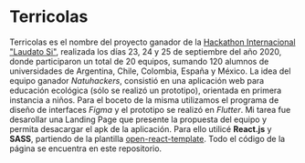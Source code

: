 # Terricolas
Terricolas es el nombre del proyecto ganador de la [Hackathon Internacional "Laudato Si"](https://www.javeriana.edu.co/hackathon-laudato-si/), realizada los días 23, 24 y 25 de septiembre del año 2020, donde participaron un total de 20 equipos, sumando 120 alumnos de universidades de Argentina, Chile, Colombia, España y México. 
La idea del equipo ganador *Natuhackers*, consistió en una aplicación web para educación ecológica (sólo se realizó un prototipo), orientada en primera instancia a niños. Para el boceto de la misma utilizamos el programa de diseño de interfaces *Figma* y el prototipo se realizó en *Flutter*. 
Mi tarea fue desarollar una Landing Page que presente la propuesta del equipo y permita desacargar el apk de la aplicación. Para ello utilicé **React.js** y **SASS**, partiendo de la plantilla [open-react-template](https://github.com/cruip/open-react-template). Todo el código de la página se encuentra en este repositorio.

